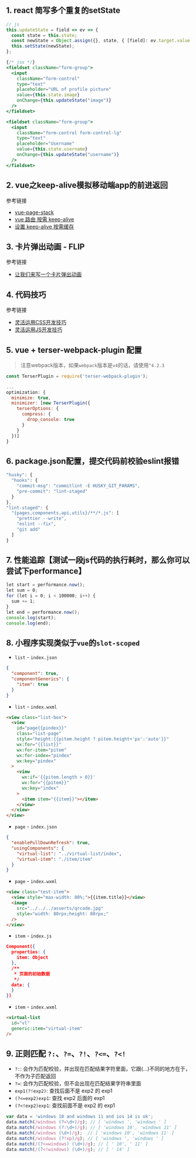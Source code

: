 ## 1. react 简写多个重复的setState
```js
// js
this.updateState = field => ev => {
  const state = this.state;
  const newState = Object.assign({}, state, { [field]: ev.target.value });
  this.setState(newState);
};
```

```jsx
{/* jsx */}
<fieldset className="form-group">
  <input
    className="form-control"
    type="text"
    placeholder="URL of profile picture"
    value={this.state.image}
    onChange={this.updateState("image")}
  />
</fieldset>

<fieldset className="form-group">
  <input
    className="form-control form-control-lg"
    type="text"
    placeholder="Username"
    value={this.state.username}
    onChange={this.updateState("username")}
  />
</fieldset>
```

## 2. vue之keep-alive模拟移动端app的前进返回
参考链接
- [vue-page-stack](https://github.com/hezhongfeng/vue-page-stack)
- [vue 路由 按需 keep-alive](https://juejin.cn/post/6844903846901186574)
- [设置 keep-alive 按需缓存](https://docs.xwhx.top/vue-h5-template/optimization/keep-alive.html#%E8%AE%BE%E7%BD%AE-keep-alive-%E6%8C%89%E9%9C%80%E7%BC%93%E5%AD%98)

## 3. 卡片弹出动画 - FLIP
参考链接
- [让我们来写一个卡片弹出动画](https://juejin.cn/post/6844903831751524360)

## 4. 代码技巧
参考链接
- [灵活运用CSS开发技巧](https://juejin.cn/post/6844903926110617613)
- [灵活运用JS开发技巧](https://juejin.cn/post/6844903838449664013)

## 5. vue + terser-webpack-plugin 配置
> 注意webpack版本，如果`webpack`版本是`v4`的话，请使用`^4.2.3`
```js
const TerserPlugin = require('terser-webpack-plugin');

...
optimization: {
  minimize: true,
  minimizer: [new TerserPlugin({
    terserOptions: {
      compress: {
        drop_console: true
      }
    }
  })]
}
```

## 6. package.json配置，提交代码前校验eslint报错
```js
"husky": {
  "hooks": {
    "commit-msg": "commitlint -E HUSKY_GIT_PARAMS",
    "pre-commit": "lint-staged"
  }
},
"lint-staged": {
  "{pages,components,api,utils}/**/*.js": [
    "prettier --write",
    "eslint --fix",
    "git add"
  ]
}
```

## 7. 性能追踪【测试一段js代码的执行耗时，那么你可以尝试下performance】
```js
let start = performance.now();
let sum = 0;
for (let i = 0; i < 100000; i++) {
  sum += 1;
}
let end = performance.now();
console.log(start);
console.log(end);
```

## 8. 小程序实现类似于`vue`的`slot-scoped`
- `list` - `index.json`
```json
{
  "component": true,
  "componentGenerics": {
    "item": true
  }
}
```
- `list` - `index.wxml`
```html
<view class="list-box">
  <view 
    id="page{{pindex}}" 
    class="list-page" 
    style="height:{{pitem.height ? pitem.height+'px':'auto'}}" 
    wx:for="{{list}}" 
    wx:for-item="pitem" 
    wx:for-index="pindex" 
    wx:key="pindex"
  >
    <view 
      wx:if='{{pitem.length > 0}}'
      wx:for="{{pitem}}" 
      wx:key="index"
    >
      <item item="{{item}}"></item>
    </view>
  </view>
</view>
```
- `page` - `index.json`
```json
{
  "enablePullDownRefresh": true,
  "usingComponents": {
    "virtual-list": "../virtual-list/index",
    "virtual-item": "./item/item"
  }
}
```
- `page` - `index.wxml`
```html
<view class="test-item">
  <view style="max-width: 80%;">{{item.title}}</view>
  <image 
    src="../../../asserts/qrcode.jpg" 
    style="width: 80rpx;height: 80rpx;"
  />
</view>
```

- `item` - `index.js`
```json
Component({
  properties: {
    item: Object
  },
  /**
   * 页面的初始数据
   */
  data: {
  }
})
```
- `item` - `index.wxml`
```html
<virtual-list 
  id="vl" 
  generic:item="virtual-item"
/>
```

## 9. 正则匹配 `?:`、`?=`、`?!`、`?<=`、`?<!`
- `?:`: 会作为匹配校验，并出现在匹配结果字符里面，它跟(...)不同的地方在于，不作为子匹配返回
- `?=`: 会作为匹配校验，但不会出现在匹配结果字符串里面
- `exp1(?!exp2)`: 查找后面不是 exp2 的 exp1
- `(?<=exp2)exp1`: 查找 exp2 后面的 exp1
- `(?<!exp2)exp1`: 查找前面不是 exp2 的 exp1

```js
var data = 'windows 10 and windows 11 and ios 14 is ok';
data.match(/windows (?=\d+)/g); // [ 'windows ', 'windows ' ]
data.match(/windows (?:\d+)/g); // [ 'windows 10', 'windows 11' ]
data.match(/windows (\d+)/g);  // [ 'windows 10', 'windows 11' ]
data.match(/windows (?!xp)/g); // [ 'windows ', 'windows ' ]
data.match(/(?<=windows) (\d+)/g); // [ ' 10', ' 11' ]
data.match(/(?<!windows) (\d+)/g); // [ ' 14' ]
```
